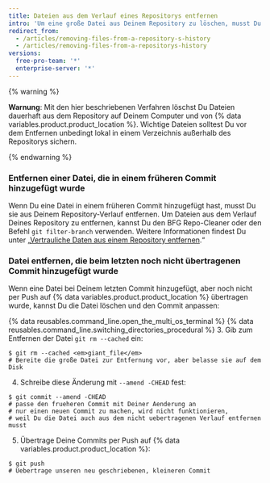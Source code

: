 ```yaml
---
title: Dateien aus dem Verlauf eines Repositorys entfernen
intro: 'Um eine große Datei aus Deinem Repository zu löschen, musst Du sie vollständig aus Deinem lokalen Repository und von {% data variables.product.product_location %} löschen.'
redirect_from:
  - /articles/removing-files-from-a-repository-s-history
  - /articles/removing-files-from-a-repositorys-history
versions:
  free-pro-team: '*'
  enterprise-server: '*'
---
```


{% warning %}

**Warnung**: Mit den hier beschriebenen Verfahren löschst Du Dateien dauerhaft aus dem Repository auf Deinem Computer und von {% data variables.product.product_location %}. Wichtige Dateien solltest Du vor dem Entfernen unbedingt lokal in einem Verzeichnis außerhalb des Repositorys sichern.

{% endwarning %}

### Entfernen einer Datei, die in einem früheren Commit hinzugefügt wurde

Wenn Du eine Datei in einem früheren Commit hinzugefügt hast, musst Du sie aus Deinem Repository-Verlauf entfernen. Um Dateien aus dem Verlauf Deines Repository zu entfernen, kannst Du den BFG Repo-Cleaner oder den Befehl `git filter-branch` verwenden. Weitere Informationen findest Du unter „[Vertrauliche Daten aus einem Repository entfernen](/github/authenticating-to-github/removing-sensitive-data-from-a-repository).“

### Datei entfernen, die beim letzten noch nicht übertragenen Commit hinzugefügt wurde

Wenn eine Datei bei Deinem letzten Commit hinzugefügt, aber noch nicht per Push auf {% data variables.product.product_location %} übertragen wurde, kannst Du die Datei löschen und den Commit anpassen:

{% data reusables.command_line.open_the_multi_os_terminal %}
{% data reusables.command_line.switching_directories_procedural %}
3. Gib zum Entfernen der Datei `git rm --cached` ein:
  ```shell
  $ git rm --cached <em>giant_file</em>
  # Bereite die große Datei zur Entfernung vor, aber belasse sie auf dem Disk
  ```
4. Schreibe diese Änderung mit `--amend -CHEAD` fest:
  ```shell
  $ git commit --amend -CHEAD
  # passe den frueheren Commit mit Deiner Aenderung an
  # nur einen neuen Commit zu machen, wird nicht funktionieren,
  # weil Du die Datei auch aus dem nicht uebertragenen Verlauf entfernen musst
  ```
5. Übertrage Deine Commits per Push auf {% data variables.product.product_location %}:
  ```shell
  $ git push
  # Uebertrage unseren neu geschriebenen, kleineren Commit
  ```
